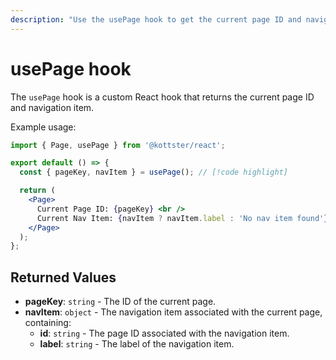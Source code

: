 ```yaml
---
description: "Use the usePage hook to get the current page ID and navigation item in Kottster."
---
```


# usePage hook

The `usePage` hook is a custom React hook that returns the current page ID and navigation item.

Example usage:

```jsx [app/pages/example/index.jsx]
import { Page, usePage } from '@kottster/react';

export default () => {
  const { pageKey, navItem } = usePage(); // [!code highlight]

  return (
    <Page>
      Current Page ID: {pageKey} <br />
      Current Nav Item: {navItem ? navItem.label : 'No nav item found'}
    </Page>
  );
};
```

## Returned Values

- **pageKey**: `string` - The ID of the current page.
- **navItem**: `object` - The navigation item associated with the current page, containing:
  - **id**: `string` - The page ID associated with the navigation item.
  - **label**: `string` - The label of the navigation item.